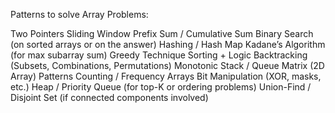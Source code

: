 Patterns to solve Array Problems:

Two Pointers
Sliding Window
Prefix Sum / Cumulative Sum
Binary Search (on sorted arrays or on the answer)
Hashing / Hash Map
Kadane’s Algorithm (for max subarray sum)
Greedy Technique
Sorting + Logic
Backtracking (Subsets, Combinations, Permutations)
Monotonic Stack / Queue
Matrix (2D Array) Patterns
Counting / Frequency Arrays
Bit Manipulation (XOR, masks, etc.)
Heap / Priority Queue (for top-K or ordering problems)
Union-Find / Disjoint Set (if connected components involved)


